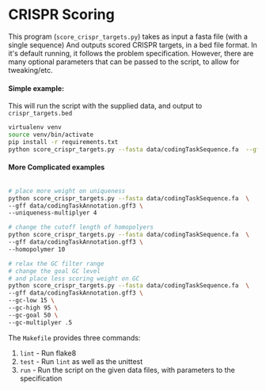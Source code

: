 # CRISPR Scoring

This program (`score_crispr_targets.py`) takes as input a fasta file (with a single sequence)
And outputs scored CRISPR targets, in a bed file format. In it's default running, it follows
the problem specification. However, there are many optional parameters that can be passed to the script, to allow for tweaking/etc.

#### Simple example:
This will run the script with the supplied data, and output to `crispr_targets.bed`
```bash
virtualenv venv
source venv/bin/activate
pip install -r requirements.txt
python score_crispr_targets.py --fasta data/codingTaskSequence.fa  --gff data/codingTaskAnnotation.gff3
```

#### More Complicated examples
```bash

# place more weight on uniqueness
python score_crispr_targets.py --fasta data/codingTaskSequence.fa  \
--gff data/codingTaskAnnotation.gff3 \
--uniqueness-multiplyer 4

# change the cutoff length of homopolyers
python score_crispr_targets.py --fasta data/codingTaskSequence.fa  \
--gff data/codingTaskAnnotation.gff3 \
--homopolymer 10

# relax the GC filter range
# change the goal GC level
# and place less scoring weight on GC
python score_crispr_targets.py --fasta data/codingTaskSequence.fa  \
--gff data/codingTaskAnnotation.gff3 \
--gc-low 15 \
--gc-high 95 \
--gc-goal 50 \
--gc-multiplyer .5
```


The `Makefile` provides three commands:
 1. `lint` - Run flake8
 2. `test` - Run `lint` as well as the unittest
 3. `run`  - Run the script on the given data files, with parameters to the specification
